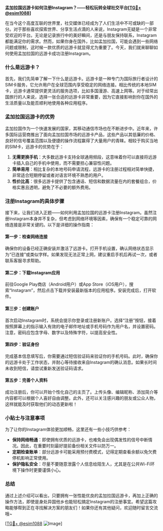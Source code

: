**孟加拉国远游卡如何注册Instagram？——轻松玩转全球社交平台[[TG💪+ @esim1088](https://t.me/s/esim1088)]**

在当今这个高度互联的世界里，社交媒体已经成为了人们生活中不可或缺的一部分。对于那些喜欢探索世界、分享生活点滴的人来说，Instagram无疑是一个非常受欢迎的平台。无论是记录旅行中的美好瞬间，还是与朋友保持联系，Instagram都能满足你的需求。然而，如果你身在国外，比如孟加拉国，可能会遇到一些网络问题或限制，这时候一款优质的远游卡就显得尤为重要了。今天，我们就来聊聊如何使用孟加拉国的远游卡成功注册Instagram。

### 什么是远游卡？

首先，我们先简单了解一下什么是远游卡。远游卡是一种专门为国际旅行者设计的SIM卡服务，它允许用户在全球范围内享受稳定的网络连接。相比传统的本地SIM卡，远游卡通常提供更灵活的服务选项，比如多国漫游、高速上网等。对于经常出国旅行的人来说，选择一张合适的远游卡非常重要，因为它直接影响到你在国外的生活质量以及能否顺利地使用各种应用程序。

### 孟加拉国远游卡的优势

孟加拉国作为一个快速发展的国家，其移动通信市场也在不断进步中。近年来，许多国际运营商推出了面向孟加拉国市场的远游卡产品，这些产品以其低廉的价格、良好的信号覆盖范围以及便捷的操作流程赢得了大量用户的青睐。相较于购买当地的SIM卡，远游卡的优势在于：

1. **无需更换手机**：大多数远游卡支持全球通用频段，这意味着你可以直接将远游卡插入自己的手机中使用，而不需要担心兼容性问题。
2. **简单易用**：相比复杂的本地号码申请流程，远游卡的注册过程相对简单快捷，非常适合短期停留或者对语言环境不熟悉的用户。
3. **性价比高**：很多远游卡提供了包含通话、短信和数据流量在内的套餐组合，价格实惠且透明，避免了不必要的额外费用。

### 注册Instagram的具体步骤

接下来，让我们进入正题——如何利用孟加拉国的远游卡注册Instagram。虽然注册Instagram本身并不复杂，但考虑到网络环境等因素，确保有一个稳定可靠的网络连接是非常关键的。以下是详细的操作指南：

#### 第一步：检查网络连接
确保你的设备已经正确安装并激活了远游卡。打开手机设置，确认网络状态显示为“已连接”或类似字样。如果发现无法正常上网，建议重启手机后再试一次，或者联系客服寻求帮助。

#### 第二步：下载Instagram应用
前往Google Play商店（Android用户）或App Store（iOS用户），搜索“Instagram”，然后点击下载并安装最新版本的应用程序。安装完成后，打开软件。

#### 第三步：创建账户
首次启动Instagram时，系统会提示你登录或注册新账户。选择“注册”按钮，接着按照屏幕上的指示输入有效的电子邮件地址或手机号码作为用户名，并设置密码。注意，密码应包含字母、数字以及特殊字符，以提高安全性。

#### 第四步：验证身份
完成基本信息填写后，你需要通过短信验证码来验证你的手机号码。此时，确保你的远游卡处于工作状态，并耐心等待接收来自Instagram的确认消息。如果长时间未收到短信，请尝试重新发送验证码请求。

#### 第五步：完善个人资料
成功注册后，你可以开始个性化自己的主页了。上传头像、编辑昵称、添加简介等内容都可以根据个人喜好自由调整。此外，还可以关注感兴趣的朋友或公众人物，这样就能及时获取他们的动态更新啦！

### 小贴士与注意事项

为了让你的Instagram体验更加顺畅，这里还有一些小技巧供参考：

- **保持网络畅通**：即使拥有优质的远游卡，也难免会出现偶发性的信号中断情况。因此，在重要时刻最好提前备份相关文件以防万一。
- **定期检查账单**：部分远游卡可能采用预付费模式，记得定期查看余额以免欠费停机影响正常使用。
- **保护隐私安全**：尽量不要随意泄露个人信息给陌生人，尤其是在公共Wi-Fi环境下操作时更要谨慎小心。

### 总结

通过上述介绍可以看出，只要拥有一张性能优良的孟加拉国远游卡，再加上正确的操作方法，即使是身处异国他乡也能轻松搞定Instagram的注册事宜。希望这篇攻略能够帮到正在寻找解决方案的朋友们！如果你还有其他疑问，欢迎随时留言交流哦~

[[TG💪+ @esim1088](https://t.me/s/esim1088) ![Image](https://i.postimg.cc/4NQfJmqS/Snipaste-2025-05-13-00-14-12.png)]